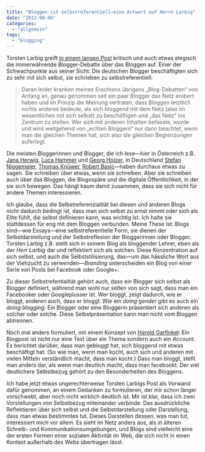 ```yaml
---
title: "Bloggen ist selbstreferentiell—eine Antwort auf Herrn Larbig"
date: "2011-08-06"
categories: 
  - "allgemein"
tags: 
  - "blogging"
---
```


Torsten Larbig greift [in einem langen Post](http://herrlarbig.de/2011/08/03/perspektiven-fur-blog-debatten-aktuelle-entwicklungen-im-netz/ "herrlarbig.de » Blog Archiv » Perspektiven für Blog-Debatten: Aktuelle Entwicklungen im Netz") kritisch und auch etwas elegisch die immerwährende Blogger-Debatte über das Bloggen auf. Einer der Schwachpunkte aus seiner Sicht: Die deutschen Blogger beschäftigten sich zu sehr mit sich selbst, sie schrieben zu selbstreferentiell:

> Daran leider kranken meines Erachtens übrigens „Blog-Debatten“ von Anfang an, genau genommen seit ein paar Blogger das Netz erobert haben und im Prinzip die Meinung vertraten, dass Bloggen letztlich nichts anderes bedeute, als sich bloggend mit dem Netz (also im wesentlichen mit sich selbst) zu beschäftigen und „das Netz“ ins Zentrum zu stellen. Wer sich mit anderen Inhalten befasste, wurde und wird weitgehend von „echten Bloggern“ nur dann beachtet, wenn man die gleichen Themen hat, sich also die gleichen Begrenzungen auferlegt.

Die meisten Bloggerinnen und Blogger, die ich lese—hier in Österreich z.B. [Jana Herwig](http://digiom.wordpress.com/ "digiom. studienblog über das leben in und mit digitalen onlinemedien"), [Luca Hammer](http://www.2-blog.net/ "Luca Hammer") und [Georg Holzer](http://www.georgholzer.at/ "Georg Holzer — Technik, Web & Netzkultur"), in Deutschland [Stefan Niggemeier](http://www.stefan-niggemeier.de/blog/ "Stefan Niggemeier"), [Thomas Knüwer](http://www.indiskretionehrensache.de/ "Indiskretion Ehrensache — Das Blog von Thomas Knüwer"), [Robert Basic](http://www.robertbasic.de/ "basic")—haben durchaus etwas zu sagen. Sie schreiben über etwas, wenn sie schreiben. Aber sie schreiben auch über das Bloggen, die Blogospäre und die digitale Öffentlichkeit, in der sie sich bewegen. Das hängt kaum damit zusammen, dass sie sich nicht für andere Themen interessieren.

Ich glaube, dass die Selbstreferenzialität bei diesen und anderen Blogs nicht dadurch bedingt ist, dass man sich selbst zu ernst nimmt oder sich als Elite fühlt, die selbst definieren kann, was wichtig ist. Ich halte sie stattdessen für eng mit dem Bloggen verbunden. Meine These ist: Blogs sind—wie Essays—eine selbstreferentielle Form, sie dienen der Selbstdarstellung und der Selbstreflexion der Bloggerinnen oder Blogger. Torsten Larbig z.B. stellt sich in seinem Blog als bloggender Lehrer, eben als der _Herr Larbig_ dar und reflektiert sich als solchen. Diese Konzentration auf sich selbst, und auch die Selbststilisierung, das—um das hässliche Wort aus der Viehzucht zu verwenden—_Branding_ unterscheiden ein Blog von einer Serie von Posts bei Facebook oder Google+.

Zu dieser Selbstrefentialität gehört auch, dass ein Blogger sich selbst als Blogger definiert, während man wohl nur selten von sich sagt, dass man ein Facebooker oder Googleplusser ist. Wer bloggt, zeigt dadurch, wie er bloggt, anderen auch, dass er bloggt. Wie ein _doing gender_ gibt es auch ein _doing blogging_: Ein Blogger oder eine Bloggerin präsentiert sich anderen als solcher oder solche. Diese Selbstpräsentation kann man nicht vom Bloggen abtrennen.

Noch mal anders formuliert, mit einem Konzept von [Harold Garfinkel](http://www.paultenhave.nl/IM%20Harold.html "IM Harold Garfinkel"): Ein Blogpost ist nicht nur eine Text über ein Thema sondern auch ein _Account_. Es berichtet darüber, dass man gebloggt hat, sich bloggend mit etwas beschäftigt hat. (So wie man, wenn man kocht, auch sich und anderen mit vielen Mitteln verständlich macht, dass man kocht.) Dass man bloggt, stellt man anders dar, als wenn man deutlich macht, dass man facebookt. Der viel deutlichere Selbstbezug gehört zu den Besonderheiten des Bloggens.

Ich habe jetzt etwas ungerechterweise Torsten Larbigs Post als Vorwand dafür genommen, an einem Gedanken zu formulieren, der mir schon länger vorschwebt, aber noch nicht wirklich deutlich ist. Mir ist klar, dass ich zwei Vorstellungen von Selbstbezug miteinander verbinde: Das ausdrückliche Reflektieren über sich selbst und die Selbstdarstellung oder Darstellung, dass man etwas bestimmtes tut. Dieses Darstellen dessen, was man tut, interessiert mich vor allem. Es sieht im Netz anders aus, als in älteren Schreib- und Kommunikationsumgebungen, und Blogs sind vielleicht eine der ersten Formen einer sozialen Aktivität im Web, die sich nicht in einen Kontext außerhalb des Webs übertragen lässt.
